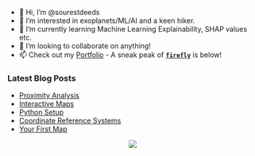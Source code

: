 - 👋 Hi, I’m @sourestdeeds
- 👀 I’m interested in exoplanets/ML/AI and a keen hiker.
- 🌱 I’m currently learning Machine Learning Explainability, SHAP values etc.
- 💞️ I’m looking to collaborate on anything!
- 📫 Check out my [Portfolio](https://github.com/sourestdeeds/dataSciencePortfolio) - A sneak peak of **[`firefly`](https://github.com/sourestdeeds/firefly)** is below!

<!---
sourestdeeds/sourestdeeds is a ✨ special ✨ repository because its `README.md` (this file) appears on your GitHub profile.
You can click the Preview link to take a look at your changes.
--->

### Latest Blog Posts
<!-- BLOG-POST-LIST:START -->
- [Proximity Analysis](https://sourestdeeds.github.io/blog/proximity-analysis/)
- [Interactive Maps](https://sourestdeeds.github.io/blog/interactive-maps/)
- [Python Setup](https://sourestdeeds.github.io/blog/seting-python-alias/)
- [Coordinate Reference Systems](https://sourestdeeds.github.io/blog/coordinate-reference-systems/)
- [Your First Map](https://sourestdeeds.github.io/blog/your-first-map/)
<!-- BLOG-POST-LIST:END -->

<p align="center">
  <img src="https://raw.githubusercontent.com/sourestdeeds/firefly/main/firefly/data/filter_0.png?token=ACSJ3D7C7KDFPAFUZD7RNULAK7E6A">
</p>
